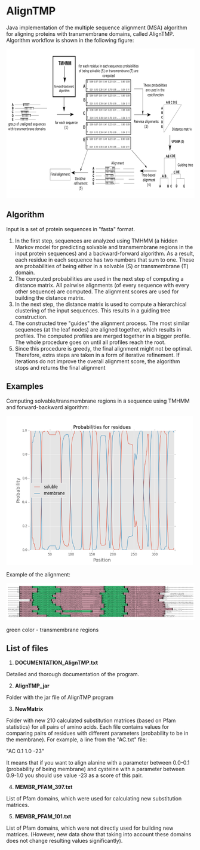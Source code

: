 # AlignTMP

Java implementation of the multiple sequence alignment (MSA) algorithm for aligning proteins with transmembrane domains, called AlignTMP. Algorithm workflow is shown in the following figure:



<img src="figures/Algorithm.PNG" style="height: 400px; width:800px;"/>

## Algorithm 

Input is a set of protein sequences in "fasta" format. 

1. In the first step, sequences are analyzed using TMHMM (a hidden Markov model for predicting solvable and transmembrane regions in the input protein sequences) and a backward-forward algorithm. As a result, each residue in each sequence has two numbers that sum to one. These are probabilities of being either in a solvable (S) or transmembrane (T) domain. 
2. The computed probabilities are used in the next step of computing a distance matrix. All pairwise alignments (of every sequence with every other sequence) are computed. The alignment scores are used for building the distance matrix. 
3. In the next step, the distance matrix is used to compute a hierarchical clustering of the input sequences. This results in a guiding tree construction.
4. The constructed tree "guides" the alignment process. The most similar sequences (at the leaf nodes) are aligned together, which results in profiles. The computed profiles are merged together in a bigger profile. The whole procedure goes on until all profiles reach the root. 
5. Since this procedure is greedy, the final alignment might not be optimal. Therefore, extra steps are taken in a form of iterative refinement. If iterations do not improve the overall alignment score, the algorithm stops and returns the final alignment

## Examples

Computing solvable/transmembrane regions in a sequence using TMHMM and forward-backward algorithm:

<img src="probs_graphs/_YP_003432080.1.png" style="height: 400px; width:500px;"/>

Example of the alignment:

<img src="figures/alignment.PNG" style="height: 100px; width:1000px;"/>

green color - transmembrane regions

## List of files

1. **DOCUMENTATION_AlignTMP.txt**

Detailed and thorough documentation of the program.

2. **AlignTMP_jar**

Folder with the jar file of AlignTMP program

3. **NewMatrix**

Folder with new 210 calculated substitution matrices (based on Pfam statistics) for all pairs of amino acids. Each file contains values for comparing pairs of residues with different parameters (probability to be in the membrane). For example, a line from the "AC.txt" file:

"AC	0.1	1.0	-23"

It means that if you want to align alanine with a parameter between 0.0-0.1 (probability of being membrane) and cysteine with a parameter between 0.9-1.0 you should use value -23 as a score of this pair.

4. **MEMBR_PFAM_397.txt**

List of Pfam domains, which were used for calculating new substitution matrices.

5. **MEMBR_PFAM_101.txt**

List of Pfam domains, which were not directly used for building new matrices.
(However, new data show that taking into account these domains does not change resulting values significantly). 